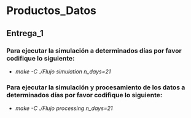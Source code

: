 # **Productos_Datos**
## **Entrega_1**

### **Para ejecutar la simulación a determinados días por favor codifique lo siguiente:**

* *make -C ./Flujo simulation n_days=21*

### **Para ejecutar la simulación y procesamiento de los datos a determinados días por favor codifique lo siguiente:**

* *make -C ./Flujo processing n_days=21*
